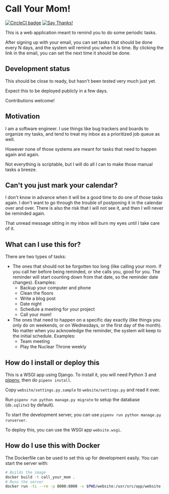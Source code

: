 # Call Your Mom!

[![CircleCI badge](https://img.shields.io/circleci/project/github/remram44/call_your_mom/master.svg)](https://circleci.com/gh/remram44/call_your_mom/tree/master)
[![Say Thanks!](https://img.shields.io/badge/Say%20Thanks-!-1EAEDB.svg)](https://saythanks.io/to/remram44)

This is a web application meant to remind you to do some periodic tasks.

After signing up with your email, you can set tasks that should be done every N days, and the system will remind you when it is time. By clicking the link in the email, you can set the next time it should be done.

## Development status

This should be close to ready, but hasn't been tested very much just yet.

Expect this to be deployed publicly in a few days.

Contributions welcome!

## Motivation

I am a software engineer. I use things like bug trackers and boards to organize my tasks, and tend to treat my inbox as a prioritized job queue as well.

However none of those systems are meant for tasks that need to happen again and again.

Not everything is scriptable, but I will do all I can to make those manual tasks a breeze.

## Can't you just mark your calendar?

I don't know in advance when it will be a good time to do one of those tasks again. I don't want to go through the trouble of postponing it in the calendar over and over. There is also the risk that I will not see it, and then I will never be reminded again.

That unread message sitting in my inbox will burn my eyes until I take care of it.

## What can I use this for?

There are two types of tasks:

* The ones that should not be forgotten too long (like calling your mom. If you call her before being reminded, or she calls you, good for you. The reminder will start counting down from that date, so the reminder date changes). Examples:
  * Backup your computer and phone
  * Clean the floors
  * Write a blog post
  * Date night
  * Schedule a meeting for your project
  * Call your mom!
* The ones that need to happen on a specific day exactly (like things you only do on weekends, or on Wednesdays, or the first day of the month). No matter when you acknowledge the reminder, the system will keep to the initial schedule. Examples:
  * Team meeting
  * Play the Nuclear Throne weekly

## How do I install or deploy this

This is a WSGI app using Django. To install it, you will need Python 3 and [pipenv](https://docs.pipenv.org/), then do `pipenv install`.

Copy `website/settings.py.sample` to `website/settings.py` and read it over.

Run `pipenv run python manage.py migrate` to setup the database (`db.sqlite3` by default).

To start the development server, you can use `pipenv run python manage.py runserver`.

To deploy this, you can use the WSGI app `website.wsgi`.

## How do I use this with Docker

The Dockerfile can be used to set this up for development easily. You can start the server with:

```sh
# Builds the image
docker build -t call_your_mom .
# Runs the server
docker run -ti --rm -p 8000:8000 -v $PWD/website:/usr/src/app/website -v $PWD/call_your_mom:/usr/src/app/call_your_mom call_your_mom
```
